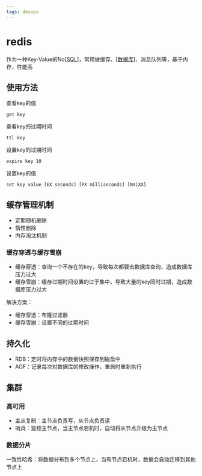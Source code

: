 ```yaml
---
tags: devops
---
```

# redis

作为一种Key-Value的No[[SQL]]，常用做缓存、[[数据库]]、消息队列等，基于内存，性能高

## 使用方法

查看key的值

```redis
get key
```

查看key的过期时间

```redis
ttl key
```

设置key的过期时间

```redis
expire key 10
```

设置key的值

```redis
set key value [EX seconds] [PX milliseconds] [NX|XX]
```

## 缓存管理机制

- 定期随机删除
- 惰性删除
- 内存淘汰机制

### 缓存穿透与缓存雪崩

- 缓存穿透：查询一个不存在的key，导致每次都要去数据库查询，造成数据库压力过大
- 缓存雪崩：缓存过期时间设置的过于集中，导致大量的key同时过期，造成数据库压力过大

解决方案：

- 缓存穿透：布隆过滤器
- 缓存雪崩：设置不同的过期时间

## 持久化

- RDB：定时将内存中的数据快照保存到磁盘中
- AOF：记录每次对数据库的修改操作，重启时重新执行

## 集群

### 高可用

- 主从复制：主节点负责写，从节点负责读
- 哨兵：监控主节点，当主节点宕机时，自动将从节点升级为主节点

### 数据分片

一致性哈希：将数据分布到多个节点上，当有节点宕机时，数据会自动迁移到其他节点上

[//begin]: # "Autogenerated link references for markdown compatibility"
[SQL]: ../database/sql.md "mysql"
[数据库]: ../database/数据库.md "数据库"
[//end]: # "Autogenerated link references"
